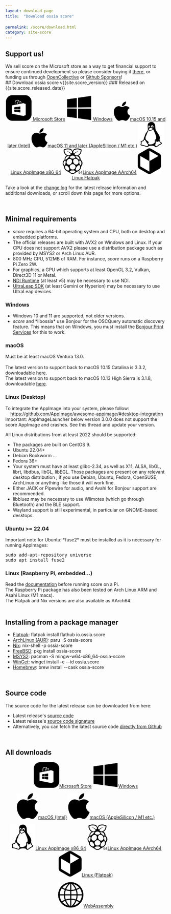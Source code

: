 ```yaml
---
layout: download-page
title:  "Download ossia score"

permalink: /score/download.html
category: site-score
---
```


<div class="support">
<h2> Support us! </h2>
We sell score on the Microsoft store as a way to get financial support to ensure continued development so please consider buying it <a href="https://apps.microsoft.com/store/detail/ossia-score/9NGT21X5XB19">there</a>, or funding us through <a href="https://opencollective.com/ossia">OpenCollective</a> or <a href="https://github.com/sponsors/jcelerier">Github Sponsors</a>!
</div>
## Download ossia score v{{site.score_version}}
### Released on {{site.score_released_date}}
<p class="download-page-layout" align="center">
<a id="winstore" href="https://apps.microsoft.com/store/detail/ossia-score/9NGT21X5XB19" target="_blank" class="page-button download-page"><img src="../assets/microsoft-store.svg" height="80px"/> Microsoft Store</a>
<a id="win" href="https://github.com/ossia/score/releases/download/v{{site.score_version}}/ossia.score-{{site.score_version}}-win64.exe" class="page-button download-page"><img src="../assets/windows_logo_2012-Black.svg" height="80px"/> Windows</a>
<a id="osx-intel" href="https://github.com/ossia/score/releases/download/v{{site.score_version}}/ossia.score-{{site.score_version}}-macOS-Intel.dmg" class="page-button download-page" ><img src="../assets/apple_logo_black.svg" height="60px"/>macOS 10.15 and later (Intel)</a>
<a id="osx-arm" href="https://github.com/ossia/score/releases/download/v{{site.score_version}}/ossia.score-{{site.score_version}}-macOS-AppleSilicon.dmg" class="page-button download-page" ><img src="../assets/apple_logo_black.svg" height="60px"/>macOS 11 and later (AppleSilicon / M1 etc.)</a>
<a id="linux" href="https://github.com/ossia/score/releases/download/v{{site.score_version}}/ossia.score-{{site.score_version}}-linux-x86_64.AppImage" class="page-button download-page"><img src="../assets/Linux_Platform.svg" height="80px"/>Linux AppImage x86_64</a>
<a id="pi64" href="https://github.com/ossia/score/releases/download/v{{site.score_version}}/ossia.score-{{site.score_version}}-linux-aarch64.AppImage" class="page-button download-page"><img src="../assets/Pi64_Platform.svg" height="80px"/>Linux AppImage AArch64</a>
<a id="linux" href="https://flathub.org/apps/io.ossia.score" class="page-button download-page"><img src="../assets/Flatpak_Logo.svg" height="80px"/>Linux Flatpak</a>
</p>


Take a look at the <a href="https://github.com/ossia/score/releases/latest" target="_blank">change log</a> for the latest release information and additional downloads, or scroll down this page for more options.

<br/>

## Minimal requirements
- <i>score</i> requires a 64-bit operating system and CPU, both on desktop and embedded platforms. <br/> 
- The official releases are built with AVX2 on Windows and Linux. If your CPU does not support AVX2 please use a distribution package such as provided by MSYS2 or Arch Linux AUR.
- 800 MHz CPU, 512MB of RAM. For instance, <i>score</i> runs on a Raspberry Pi Zero 2W.
- For graphics, a GPU which supports at least OpenGL 3.2, Vulkan, Direct3D 11 or Metal.
- [NDI Runtime](https://github.com/DistroAV/DistroAV/discussions/831) (at least v5) may be necessary to use NDI.
- [UltraLeap SDK](https://leap2.ultraleap.com/downloads/) (at least Gemini or Hyperion) may be necessary to use UltraLeap devices.

<h3 type="button" class="collapsible" > Windows </h3>
<div class="collapsible-content">
<ul>
<li> Windows 10 and 11 are supported, not older versions. </li>
<li> <i>score</i> and *libossia* use Bonjour for the OSCQuery automatic discovery feature.
  This means that on Windows, you must install the <a href="https://support.apple.com/kb/dl999?locale=en_US">Bonjour Print Services</a> for this to work. </li>
</ul>
</div>

<h3 type="button" class="collapsible" > macOS </h3>
<div class="collapsible-content">
Must be at least macOS Ventura 13.0.
<br/><br/>
The latest version to support back to macOS 10.15 Catalina is 3.3.2, downloadable <a href="https://github.com/ossia/score/releases/v3.3.2">here</a>.
<br/>
The latest version to support back to macOS 10.13 High Sierra is 3.1.8, downloadable <a href="https://github.com/ossia/score/releases/v3.4.1">here</a>.
</div>

<h3 type="button" class="collapsible" > Linux (Desktop) </h3>
<div class="collapsible-content">

<p> To integrate the AppImage into your system, please follow: <br>
&nbsp;&nbsp;&nbsp;&nbsp;<a href="https://github.com/AppImage/awesome-appimage/#desktop-integration">https://github.com/AppImage/awesome-appimage/#desktop-integration</a>
<br/>
Important: AppImageLauncher below version 3.0.0 does not support the score AppImage and crashes. See <a herf="https://github.com/TheAssassin/AppImageLauncher/issues/711">this thread</a> and update your version.
</p>

All Linux distributions from at least 2022 should be supported:
<ul>
<li>The packages are built on CentOS 9.</li>
<li>Ubuntu 22.04+</li>
<li>Debian Bookworm ...  </li>
<li>Fedora 36+</li>
<li>Your system must have at least glibc-2.34, as well as X11, ALSA, libGL, librt, libdbus, libGL, libEGL. Those packages are present on any relevant desktop distribution ; if you use Debian, Ubuntu, Fedora, OpenSUSE, ArchLinux or anything like those it will work fine.</li>
<li>Either JACK or Pipewire for audio, and Avahi for Bonjour support are recommended.</li>
<li>libbluez may be necessary to use Wiimotes (which go through Bluetooth) and the BLE support.</li>
<li>Wayland support is still experimental, in particular on GNOME-based desktops.</li>
</ul>
</div>

<h3 type="button" class="collapsible" > Ubuntu >= 22.04</h3>
<div class="collapsible-content">
Important note for Ubuntu: *fuse2* must be installed as it is necessary for running AppImages:

<pre>
sudo add-apt-repository universe
sudo apt install fuse2
</pre>
</div>

<h3 type="button" class="collapsible" > Linux (Raspberry Pi, embedded...) </h3>
<div class="collapsible-content">
Read the <a href="https://ossia.io/score-docs/in-depth/embedded.html">documentation</a> before running score on a Pi.
<br/>
The Raspberry Pi package has also been tested on Arch Linux ARM and Asahi Linux (M1 macs).
<br/>
The Flatpak and Nix versions are also available as AArch64.
</div>

<br/>

## Installing from a package manager

<ul>
<li><a href="https://flathub.org/apps/io.ossia.score">Flatpak</a>: flatpak install flathub io.ossia.score</li>
<li><a href="https://aur.archlinux.org/packages/ossia-score">ArchLinux (AUR)</a>: paru -S ossia-score</li>
<li><a href="https://search.nixos.org/packages?channel=unstable&amp;show=ossia-score">Nix</a>: nix-shell -p ossia-score</li>
<li><a href="https://www.freshports.org/multimedia/ossia-score">FreeBSD</a>: pkg install ossia-score</li>
<li><a href="https://packages.msys2.org/package/mingw-w64-x86_64-ossia-score">MSYS2</a>: pacman -S mingw-w64-x86_64-ossia-score</li>
<li><a href="https://winget.run/pkg/ossia/score">WinGet</a>: winget install -e --id ossia.score</li>
<li><a href="https://formulae.brew.sh/cask/ossia-score">Homebrew</a>: brew install --cask ossia-score</li>
</ul>

<br/>

## Source code

The source code for the latest release can be downloaded from here:
* Latest release's <a href="https://github.com/ossia/score/releases/download/v{{site.score_version}}/ossia.score-{{site.score_version}}-src.tar.xz">source code</a>
* Latest release's <a href="https://github.com/ossia/score/releases/download/v{{site.score_version}}/ossia.score-{{site.score_version}}-src.tar.xz.asc">source code signature</a>
* Alternatively, you can fetch the latest source code <a href="https://github.com/ossia/score">directly from Github</a>

<br/>

<h2 type="button" class="collapsible" > All downloads </h2>
<div class="collapsible-content">
<p class="download-page-layout" align="center">
<a href="https://apps.microsoft.com/store/detail/ossia-score/9NGT21X5XB19" target="_blank" class="page-button download-page"><img src="../assets/microsoft-store.svg" height="80px"/>Microsoft Store</a>
<a href="https://github.com/ossia/score/releases/download/v{{site.score_version}}/ossia.score-{{site.score_version}}-win64.exe" class="page-button download-page"><img src="../assets/windows_logo_2012-Black.svg" height="80px"/>Windows</a>
</p>
<p class="download-page-layout" align="center">
<a href="https://github.com/ossia/score/releases/download/v{{site.score_version}}/ossia.score-{{site.score_version}}-macOS-Intel.dmg" class="page-button download-page" ><img src="../assets/apple_logo_black.svg" height="80px"/>macOS (Intel)</a>
<a href="https://github.com/ossia/score/releases/download/v{{site.score_version}}/ossia.score-{{site.score_version}}-macOS-AppleSilicon.dmg" class="page-button download-page" ><img src="../assets/apple_logo_black.svg" height="80px"/>macOS (AppleSilicon / M1 etc.)</a>
</p>
<p class="download-page-layout" align="center">
<a href="https://github.com/ossia/score/releases/download/v{{site.score_version}}/ossia.score-{{site.score_version}}-linux-x86_64.AppImage" class="page-button download-page"><img src="../assets/Linux_Platform.svg" height="80px"/>Linux AppImage x86_64</a>
<a href="https://github.com/ossia/score/releases/download/v{{site.score_version}}/ossia.score-{{site.score_version}}-linux-aarch64.AppImage" class="page-button download-page"><img src="../assets/Pi64_Platform.svg" height="80px"/>Linux AppImage AArch64</a>
<a href="https://flathub.org/apps/io.ossia.score" class="page-button download-page"><img src="../assets/Flatpak_Logo.svg" height="80px"/>Linux (Flatpak)</a>
</p>
<p class="download-page-layout" align="center">
<a href="https://ossia.io/score-web" target="_blank" class="page-button download-page"><img src="../assets/web.png" height="80px"/>WebAssembly</a>
</p>

<p style="display: flex; justify-content: center;align-content:space-evenly;" align="center">

</p>
</div>

<script src="/js/collapsible.js"></script>
